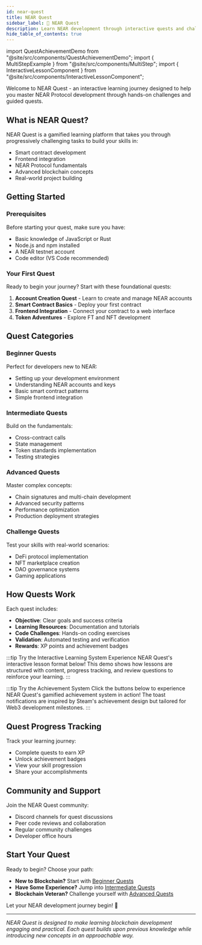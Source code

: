 ```yaml
---
id: near-quest
title: NEAR Quest
sidebar_label: 📖 NEAR Quest
description: Learn NEAR development through interactive quests and challenges designed to build your skills step by step.
hide_table_of_contents: true
---
```


import QuestAchievementDemo from "@site/src/components/QuestAchievementDemo";
import { MultiStepExample } from "@site/src/components/MultiStep";
import { InteractiveLessonComponent } from "@site/src/components/InteractiveLessonComponent";

Welcome to NEAR Quest - an interactive learning journey designed to help you master NEAR Protocol development through hands-on challenges and guided quests.

## What is NEAR Quest?

NEAR Quest is a gamified learning platform that takes you through progressively challenging tasks to build your skills in:

- Smart contract development
- Frontend integration
- NEAR Protocol fundamentals
- Advanced blockchain concepts
- Real-world project building

## Getting Started

### Prerequisites

Before starting your quest, make sure you have:

- Basic knowledge of JavaScript or Rust
- Node.js and npm installed
- A NEAR testnet account
- Code editor (VS Code recommended)

### Your First Quest

Ready to begin your journey? Start with these foundational quests:

1. **Account Creation Quest** - Learn to create and manage NEAR accounts
2. **Smart Contract Basics** - Deploy your first contract
3. **Frontend Integration** - Connect your contract to a web interface
4. **Token Adventures** - Explore FT and NFT development

## Quest Categories

### Beginner Quests

Perfect for developers new to NEAR:

- Setting up your development environment
- Understanding NEAR accounts and keys
- Basic smart contract patterns
- Simple frontend integration

### Intermediate Quests

Build on the fundamentals:

- Cross-contract calls
- State management
- Token standards implementation
- Testing strategies

### Advanced Quests

Master complex concepts:

- Chain signatures and multi-chain development
- Advanced security patterns
- Performance optimization
- Production deployment strategies

### Challenge Quests

Test your skills with real-world scenarios:

- DeFi protocol implementation
- NFT marketplace creation
- DAO governance systems
- Gaming applications

## How Quests Work

Each quest includes:

- **Objective**: Clear goals and success criteria
- **Learning Resources**: Documentation and tutorials
- **Code Challenges**: Hands-on coding exercises
- **Validation**: Automated testing and verification
- **Rewards**: XP points and achievement badges

:::tip Try the Interactive Learning System
Experience NEAR Quest's interactive lesson format below! This demo shows how lessons are structured with content, progress tracking, and review questions to reinforce your learning.
:::

<InteractiveLessonComponent />

:::tip Try the Achievement System
Click the buttons below to experience NEAR Quest's gamified achievement system in action! The toast notifications are inspired by Steam's achievement design but tailored for Web3 development milestones.
:::

<MultiStepExample />

<QuestAchievementDemo />

## Quest Progress Tracking

Track your learning journey:

- Complete quests to earn XP
- Unlock achievement badges
- View your skill progression
- Share your accomplishments

## Community and Support

Join the NEAR Quest community:

- Discord channels for quest discussions
- Peer code reviews and collaboration
- Regular community challenges
- Developer office hours

## Start Your Quest

Ready to begin? Choose your path:

- **New to Blockchain?** Start with [Beginner Quests](#beginner-quests)
- **Have Some Experience?** Jump into [Intermediate Quests](#intermediate-quests)
- **Blockchain Veteran?** Challenge yourself with [Advanced Quests](#advanced-quests)

Let your NEAR development journey begin! 🚀

---

*NEAR Quest is designed to make learning blockchain development engaging and practical. Each quest builds upon previous knowledge while introducing new concepts in an approachable way.*
